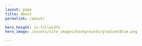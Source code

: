 ```yaml
---
layout: page
title: About
permalink: /about/

hero_height: is-fullwidth
hero_image: /assets/site_images/backgrounds/gradientBlue.png

---
```


<br>
